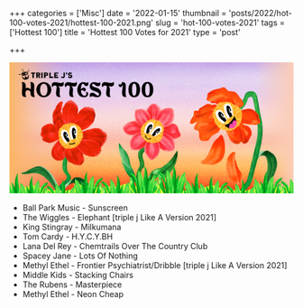 +++
categories = ['Misc']
date = '2022-01-15'
thumbnail = 'posts/2022/hot-100-votes-2021/hottest-100-2021.png'
slug = 'hot-100-votes-2021'
tags = ['Hottest 100']
title = 'Hottest 100 Votes for 2021'
type = 'post'

+++

![hot100](hottest-100-2021.png)

* Ball Park Music - Sunscreen 
* The Wiggles - Elephant [triple j Like A Version 2021] 
* King Stingray - Milkumana 
* Tom Cardy - H.Y.C.Y.BH 
* Lana Del Rey - Chemtrails Over The Country Club 
* Spacey Jane - Lots Of Nothing 
* Methyl Ethel - Frontier Psychiatrist/Dribble [triple j Like A Version 2021] 
* Middle Kids - Stacking Chairs 
* The Rubens - Masterpiece 
* Methyl Ethel - Neon Cheap

